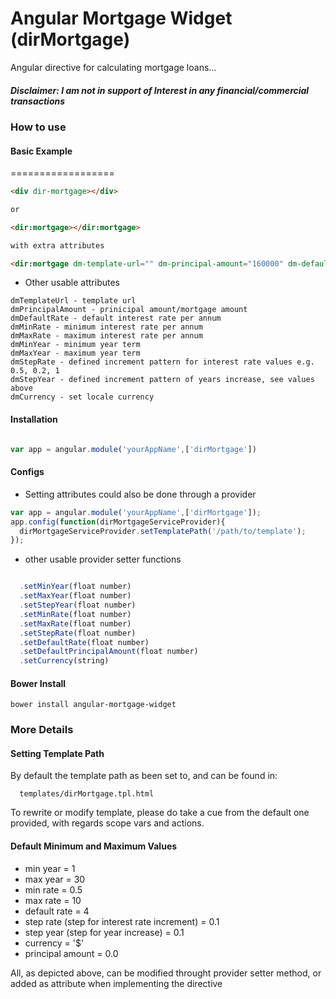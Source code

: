 # Angular Mortgage Widget (dirMortgage)
Angular directive for calculating mortgage loans...

##### Disclaimer: I am not in support of Interest in any financial/commercial transactions

### How to use  


#### Basic Example
==================

```html
<div dir-mortgage></div>

or

<dir:mortgage></dir:mortgage>

with extra attributes

<dir:mortgage dm-template-url="" dm-principal-amount="160000" dm-default-rate="2.5"></dir:mortgage>

```

- Other usable attributes

```
dmTemplateUrl - template url
dmPrincipalAmount - prinicipal amount/mortgage amount
dmDefaultRate - default interest rate per annum
dmMinRate - minimum interest rate per annum
dmMaxRate - maximum interest rate per annum
dmMinYear - minimum year term
dmMaxYear - maximum year term
dmStepRate - defined increment pattern for interest rate values e.g. 0.5, 0.2, 1
dmStepYear - defined increment pattern of years increase, see values above
dmCurrency - set locale currency

```

#### Installation

```javascript

var app = angular.module('yourAppName',['dirMortgage'])

```

#### Configs

- Setting attributes could also be done through a provider

```javascript
var app = angular.module('yourAppName',['dirMortgage']);
app.config(function(dirMortgageServiceProvider){
  dirMortgageServiceProvider.setTemplatePath('/path/to/template');
});

```
- other usable provider setter functions

```javascript

  .setMinYear(float number)
  .setMaxYear(float number)
  .setStepYear(float number)
  .setMinRate(float number)
  .setMaxRate(float number)
  .setStepRate(float number)
  .setDefaultRate(float number)
  .setDefaultPrincipalAmount(float number)
  .setCurrency(string)

```
#### Bower Install

```
bower install angular-mortgage-widget

```

### More Details

#### Setting Template Path

By default the template path as been set to, and can be found in:

```
  templates/dirMortgage.tpl.html

```

To rewrite or modify template, please do take a cue from the default one provided, 
with regards scope vars and actions.

#### Default Minimum and Maximum Values

- min year = 1
- max year = 30
- min rate = 0.5
- max rate = 10
- default rate = 4
- step rate (step for interest rate increment) = 0.1
- step year (step for year increase) = 0.1
- currency = '$'
- principal amount = 0.0

All, as depicted above, can be modified throught provider setter method, or added as attribute when implementing the directive
